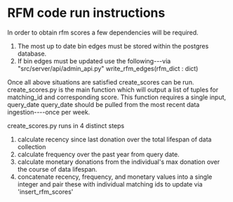 # RFM code run instructions

In order to obtain rfm scores a few dependencies will be required. 

1. The most up to date bin edges must be stored within the postgres database.
2. If bin edges must be updated use the following---via "src/server/api/admin_api.py"
    write_rfm_edges(rfm_dict : dict)

Once all above situations are satisfied create_scores can be run. 
create_scores.py is the main function which will output a list of tuples for matching_id and corresponding score.
This function requires a single input, query_date
    query_date should be pulled from the most recent data ingestion----once per week.

create_scores.py runs in 4 distinct steps
1. calculate recency since last donation over the total lifespan of data collection
2. calculate frequency over the past year from query date.
3. calculate monetary donations from the individual's max donation over the course of data lifespan.
4. concatenate recency, frequency, and monetary values into a single integer and pair these with individual matching ids to update via 'insert_rfm_scores'

